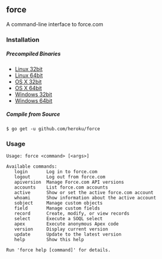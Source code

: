 ## force

A command-line interface to force.com

### Installation

##### Precompiled Binaries

* [Linux 32bit](https://godist.herokuapp.com/projects/heroku/force/releases/current/linux-386/force)
* [Linux 64bit](https://godist.herokuapp.com/projects/heroku/force/releases/current/linux-amd64/force)
* [OS X 32bit](https://godist.herokuapp.com/projects/heroku/force/releases/current/darwin-386/force)
* [OS X 64bit](https://godist.herokuapp.com/projects/heroku/force/releases/current/darwin-amd64/force)
* [Windows 32bit](https://godist.herokuapp.com/projects/heroku/force/releases/current/windows-386/force.exe)
* [Windows 64bit](https://godist.herokuapp.com/projects/heroku/force/releases/current/windows-amd64/force.exe)

##### Compile from Source

    $ go get -u github.com/heroku/force

### Usage

	Usage: force <command> [<args>]
	
	Available commands:
	   login       Log in to force.com
	   logout      Log out from force.com
	   apiversion  Manage Force.com API versions
	   accounts    List force.com accounts
	   active      Show or set the active force.com account
	   whoami      Show information about the active account
	   sobject     Manage custom objects
	   field       Manage custom fields
	   record      Create, modify, or view records
	   select      Execute a SOQL select
	   apex        Execute anonymous Apex code
	   version     Display current version
	   update      Update to the latest version
	   help        Show this help
	
	Run 'force help [command]' for details.
